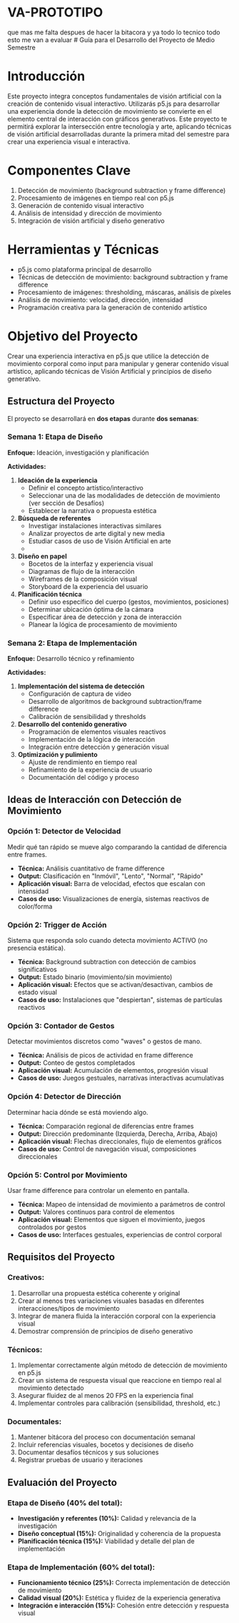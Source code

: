 # VA-PROTOTIPO
que mas me falta despues de hacer la bitacora y ya todo lo tecnico todo esto me van a evaluar # Guía para el Desarrollo del Proyecto de Medio Semestre

# Introducción

Este proyecto integra conceptos fundamentales de visión artificial con la creación de contenido visual interactivo. Utilizarás p5.js para desarrollar una experiencia donde la detección de movimiento se convierte en el elemento central de interacción con gráficos generativos. Este proyecto te permitirá explorar la intersección entre tecnología y arte, aplicando técnicas de visión artificial desarrolladas durante la primera mitad del semestre para crear una experiencia visual e interactiva.

# Componentes Clave

1. Detección de movimiento (background subtraction y frame difference)
2. Procesamiento de imágenes en tiempo real con p5.js
3. Generación de contenido visual interactivo
4. Análisis de intensidad y dirección de movimiento
5. Integración de visión artificial y diseño generativo

# Herramientas y Técnicas

- p5.js como plataforma principal de desarrollo
- Técnicas de detección de movimiento: background subtraction y frame difference
- Procesamiento de imágenes: thresholding, máscaras, análisis de píxeles
- Análisis de movimiento: velocidad, dirección, intensidad
- Programación creativa para la generación de contenido artístico

# Objetivo del Proyecto

Crear una experiencia interactiva en p5.js que utilice la detección de movimiento corporal como input para manipular y generar contenido visual artístico, aplicando técnicas de Visión Artificial y principios de diseño generativo.

## Estructura del Proyecto

El proyecto se desarrollará en **dos etapas** durante **dos semanas**:

### **Semana 1: Etapa de Diseño**

**Enfoque:** Ideación, investigación y planificación

**Actividades:**

1. **Ideación de la experiencia**
    - Definir el concepto artístico/interactivo
    - Seleccionar una de las modalidades de detección de movimiento (ver sección de Desafíos)
    - Establecer la narrativa o propuesta estética
2. **Búsqueda de referentes**
    - Investigar instalaciones interactivas similares
    - Analizar proyectos de arte digital y new media
    - Estudiar casos de uso de Visión Artificial en arte
    - 
3. **Diseño en papel**
    - Bocetos de la interfaz y experiencia visual
    - Diagramas de flujo de la interacción
    - Wireframes de la composición visual
    - Storyboard de la experiencia del usuario
4. **Planificación técnica**
    - Definir uso específico del cuerpo (gestos, movimientos, posiciones)
    - Determinar ubicación óptima de la cámara
    - Especificar área de detección y zona de interacción
    - Planear la lógica de procesamiento de movimiento

### **Semana 2: Etapa de Implementación**

**Enfoque:** Desarrollo técnico y refinamiento

**Actividades:**

1. **Implementación del sistema de detección**
    - Configuración de captura de video
    - Desarrollo de algoritmos de background subtraction/frame difference
    - Calibración de sensibilidad y thresholds
2. **Desarrollo del contenido generativo**
    - Programación de elementos visuales reactivos
    - Implementación de la lógica de interacción
    - Integración entre detección y generación visual
3. **Optimización y pulimiento**
    - Ajuste de rendimiento en tiempo real
    - Refinamiento de la experiencia de usuario
    - Documentación del código y proceso

## Ideas de Interacción con Detección de Movimiento

### **Opción 1: Detector de Velocidad**

Medir qué tan rápido se mueve algo comparando la cantidad de diferencia entre frames.

- **Técnica:** Análisis cuantitativo de frame difference
- **Output:** Clasificación en "Inmóvil", "Lento", "Normal", "Rápido"
- **Aplicación visual:** Barra de velocidad, efectos que escalan con intensidad
- **Casos de uso:** Visualizaciones de energía, sistemas reactivos de color/forma

### **Opción 2: Trigger de Acción**

Sistema que responda solo cuando detecta movimiento ACTIVO (no presencia estática).

- **Técnica:** Background subtraction con detección de cambios significativos
- **Output:** Estado binario (movimiento/sin movimiento)
- **Aplicación visual:** Efectos que se activan/desactivan, cambios de estado visual
- **Casos de uso:** Instalaciones que "despiertan", sistemas de partículas reactivos

### **Opción 3: Contador de Gestos**

Detectar movimientos discretos como "waves" o gestos de mano.

- **Técnica:** Análisis de picos de actividad en frame difference
- **Output:** Conteo de gestos completados
- **Aplicación visual:** Acumulación de elementos, progresión visual
- **Casos de uso:** Juegos gestuales, narrativas interactivas acumulativas

### **Opción 4: Detector de Dirección**

Determinar hacia dónde se está moviendo algo.

- **Técnica:** Comparación regional de diferencias entre frames
- **Output:** Dirección predominante (Izquierda, Derecha, Arriba, Abajo)
- **Aplicación visual:** Flechas direccionales, flujo de elementos gráficos
- **Casos de uso:** Control de navegación visual, composiciones direccionales

### **Opción 5: Control por Movimiento**

Usar frame difference para controlar un elemento en pantalla.

- **Técnica:** Mapeo de intensidad de movimiento a parámetros de control
- **Output:** Valores continuos para control de elementos
- **Aplicación visual:** Elementos que siguen el movimiento, juegos controlados por gestos
- **Casos de uso:** Interfaces gestuales, experiencias de control corporal

## Requisitos del Proyecto

### **Creativos:**

1. Desarrollar una propuesta estética coherente y original
2. Crear al menos tres variaciones visuales basadas en diferentes interacciones/tipos de movimiento
3. Integrar de manera fluida la interacción corporal con la experiencia visual
4. Demostrar comprensión de principios de diseño generativo

### **Técnicos:**

1. Implementar correctamente algún método de detección de movimiento en p5.js
2. Crear un sistema de respuesta visual que reaccione en tiempo real al movimiento detectado
3. Asegurar fluidez de al menos 20 FPS en la experiencia final
4. Implementar controles para calibración (sensibilidad, threshold, etc.)

### **Documentales:**

1. Mantener bitácora del proceso con documentación semanal
2. Incluir referencias visuales, bocetos y decisiones de diseño
3. Documentar desafíos técnicos y sus soluciones
4. Registrar pruebas de usuario y iteraciones

## Evaluación del Proyecto

### **Etapa de Diseño (40% del total):**

- **Investigación y referentes (10%):** Calidad y relevancia de la investigación
- **Diseño conceptual (15%):** Originalidad y coherencia de la propuesta
- **Planificación técnica (15%):** Viabilidad y detalle del plan de implementación

### **Etapa de Implementación (60% del total):**

- **Funcionamiento técnico (25%):** Correcta implementación de detección de movimiento
- **Calidad visual (20%):** Estética y fluidez de la experiencia generativa
- **Integración e interacción (15%):** Cohesión entre detección y respuesta visual
